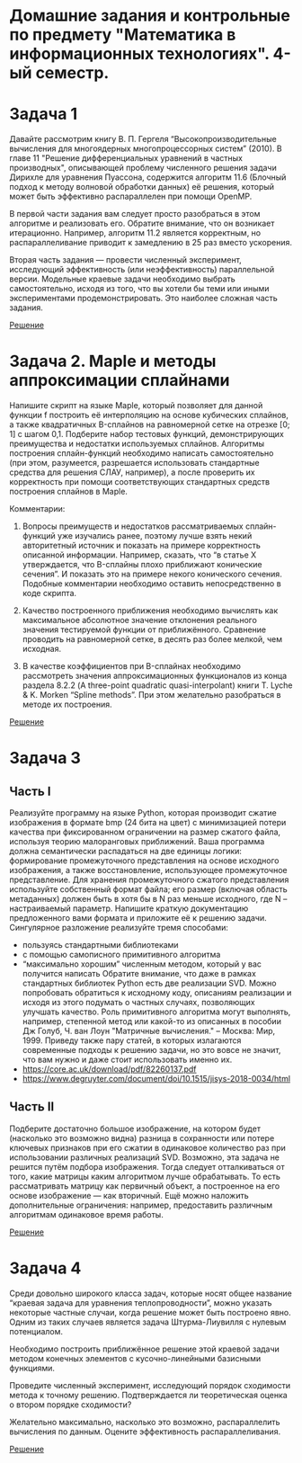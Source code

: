 # Домашние задания и контрольные по предмету "Математика в информационных технологиях". 4-ый семестр.

# Задача 1

Давайте рассмотрим книгу В. П. Гергеля “Высокопроизводительные вычисления для
многоядерных многопроцессорных систем” (2010). В главе 11 "Решение
дифференциальных уравнений в частных производных", описывающей проблему
численного решения задачи Дирихле для уравнения Пуассона, содержится алгоритм
11.6 (Блочный подход к методу волновой обработки данных) её решения, который
может быть эффективно распараллелен при помощи OpenMP.

В первой части задания вам следует просто разобраться в этом алгоритме и
реализовать его. Обратите внимание, что он возникает итерационно. Например,
алгоритм 11.2 является корректным, но распараллеливание приводит к замедлению в
25 раз вместо ускорения.

Вторая часть задания — провести численный эксперимент, исследующий
эффективность (или неэффективность) параллельной версии. Модельные краевые
задачи необходимо выбрать самостоятельно, исходя из того, что вы хотели бы теми
или иными экспериментами продемонстрировать. Это наиболее сложная часть
задания.

[Решение](https://github.com/Salvatore112/Numerical-Methods-HW/tree/Task1/Task1)

# Задача 2. Maple и методы аппроксимации сплайнами
Напишите скрипт на языке Maple, который позволяет для данной функции f построить
её интерполяцию на основе кубических сплайнов, а также квадратичных B-сплайнов на
равномерной сетке на отрезке [0; 1] c шагом 0,1. Подберите набор тестовых функций,
демонстрирующих преимущества и недостатки используемых сплайнов.
Алгоритмы построения сплайн-функций необходимо написать самостоятельно (при
этом, разумеется, разрешается использовать стандартные средства для решения
СЛАУ, например), а после проверить их корректность при помощи соответствующих
стандартных средств построения сплайнов в Maple.

Комментарии:
1) Вопросы преимуществ и недостатков рассматриваемых сплайн-функций уже изучались
ранее, поэтому лучше взять некий авторитетный источник и показать на примере
корректность описанной информации. Например, сказать, что “в статье X утверждается,
что B-сплайны плохо приближают конические сечения”. И показать это на примере
некого конического сечения. Подобные комментарии необходимо оставить
непосредственно в коде скрипта.

2) Качество построенного приближения необходимо вычислять как максимальное
абсолютное значение отклонения реального значения тестируемой функции от
приближённого. Сравнение проводить на равномерной сетке, в десять раз более
мелкой, чем исходная.

3) В качестве коэффициентов при B-сплайнах необходимо рассмотреть значения
аппроксимационных функционалов из конца раздела 8.2.2 (A three-point quadratic
quasi-interpolant) книги T. Lyche & K. Morken “Spline methods”. При этом желательно
разобраться в методе их построения.

[Решение](https://github.com/Salvatore112/Numerical-Methods-HW/tree/Task2/Task2)

# Задача 3

## Часть I
Реализуйте программу на языке Python, которая производит сжатие изображения в формате bmp (24
бита на цвет) с минимизацией потери качества при фиксированном ограничении на размер сжатого
файла, используя теорию малоранговых приближений. Ваша программа должна семантически
распадаться на две единицы логики: формирование промежуточного представления на основе
исходного изображения, а также восстановление, использующее промежуточное представление.
Для хранения промежуточного сжатого представления используйте собственный формат файла; его
размер (включая область метаданных) должен быть в хотя бы в N раз меньше исходного, где N –
настраиваемый параметр. Напишите краткую документацию предложенного вами формата и
приложите её к решению задачи.
Сингулярное разложение реализуйте тремя способами:
- пользуясь стандартными библиотеками
- с помощью самописного примитивного алгоритма
- “максимально хорошим” численным методом, который у вас получится написать
Обратите внимание, что даже в рамках стандартных библиотек Python есть две реализации SVD.
Можно попробовать обратиться к исходному коду, описаниям реализации и исходя из этого
подумать о частных случаях, позволяющих улучшать качество.
Роль примитивного алгоритма могут выполнять, например, степенной метод или какой-то из
описанных в пособии Дж Голуб, Ч. ван Лоун "Матричные вычисления." – Москва: Мир, 1999.
Приведу также пару статей, в которых излагаются современные подходы к решению задачи, но это
вовсе не значит, что вам нужно и даже стоит использовать именно их.
- https://core.ac.uk/download/pdf/82260137.pdf
- https://www.degruyter.com/document/doi/10.1515/jisys-2018-0034/html
 
## Часть II
Подберите достаточно большое изображение, на котором будет (насколько это возможно видна)
разница в сохранности или потере ключевых признаков при его сжатии в одинаковое количество
раз при использовании различных реализаций SVD.
Возможно, эта задача не решится путём подбора изображения. Тогда следует отталкиваться от того,
какие матрицы каким алгоритмом лучше обрабатывать. То есть рассматривать матрицу как
первичный объект, а построенное на его основе изображение — как вторичный. Ещё можно
наложить дополнительные ограничения: например, предоставить различным алгоритмам
одинаковое время работы.

[Решение](https://github.com/Salvatore112/Numerical-Methods-HW/tree/Task3/Task3)

# Задача 4

Среди довольно широкого класса задач, которые носят общее название “краевая
задача для уравнения теплопроводности”, можно указать некоторые частные случаи,
когда решение может быть построено явно. Одним из таких случаев является задача
Штурма-Лиувилля с нулевым потенциалом.

Необходимо построить приближённое решение этой краевой задачи методом конечных
элементов с кусочно-линейными базисными функциями.

Проведите численный эксперимент, исследующий порядок сходимости метода к
точному решению. Подтверждается ли теоретическая оценка о втором порядке
сходимости?

Желательно максимально, насколько это возможно, распараллелить вычисления по
данным. Оцените эффективность распараллеливания.

[Решение](https://github.com/Salvatore112/Numerical-Methods-HW/tree/Task4/Task4)
